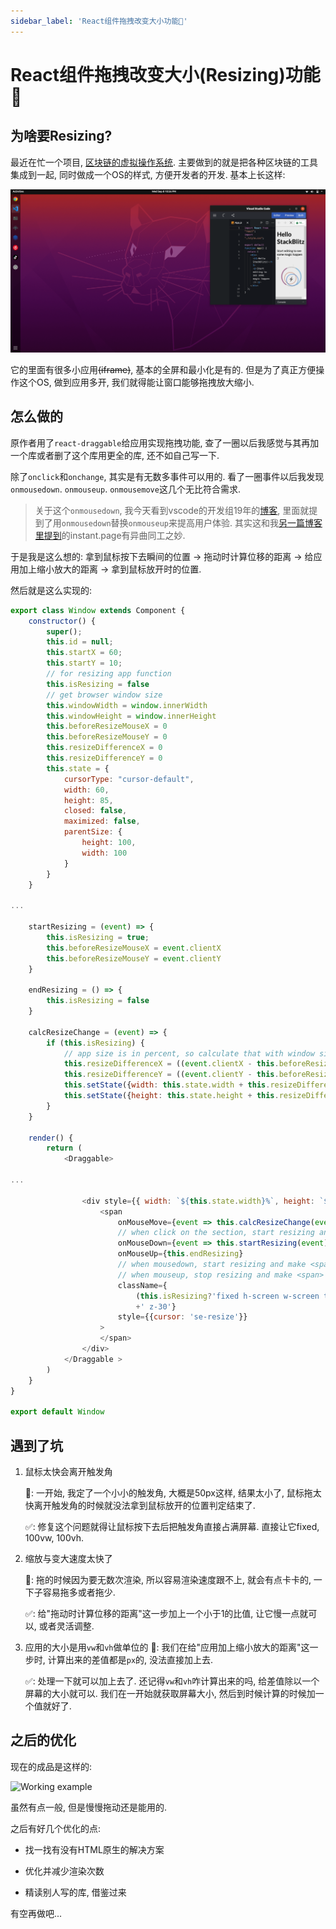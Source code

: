 ```yaml
---
sidebar_label: 'React组件拖拽改变大小功能🤗'
---
```


# React组件拖拽改变大小(Resizing)功能🤗

## 为啥要Resizing?

最近在忙一个项目, [区块链的虚拟操作系统](https://github.com/WeLightProject/WeLightBlockchainOS). 主要做到的就是把各种区块链的工具集成到一起, 同时做成一个OS的样式, 方便开发者的开发. 基本上长这样:

![WeLightBlockchainOS](/img/draggable/os.png)

它的里面有很多小应用~~(iframe)~~, 基本的全屏和最小化是有的. 但是为了真正方便操作这个OS, 做到应用多开, 我们就得能让窗口能够拖拽放大缩小.

## 怎么做的

原作者用了`react-draggable`给应用实现拖拽功能, 查了一圈以后我感觉与其再加一个库或者删了这个库用更全的库, 还不如自己写一下.

除了`onclick`和`onchange`, 其实是有无数多事件可以用的. 看了一圈事件以后我发现`onmousedown`. `onmouseup`. `onmousemove`这几个无比符合需求.

> 关于这个`onmousedown`, 我今天看到vscode的开发组19年的[博客](https://fed.taobao.org/blog/taofed/do71ct/wpsf10), 里面就提到了用`onmousedown`替换`onmouseup`来提高用户体验. 其实这和我[另一篇博客里提到](https://blog.suningyao.com/docs/Frontend/instant-page)的instant.page有异曲同工之妙.

于是我是这么想的: 拿到鼠标按下去瞬间的位置 -> 拖动时计算位移的距离 -> 给应用加上缩小放大的距离 -> 拿到鼠标放开时的位置.

然后就是这么实现的:

```javascript
export class Window extends Component {
    constructor() {
        super();
        this.id = null;
        this.startX = 60;
        this.startY = 10;
        // for resizing app function
        this.isResizing = false
        // get browser window size
        this.windowWidth = window.innerWidth
        this.windowHeight = window.innerHeight
        this.beforeResizeMouseX = 0
        this.beforeResizeMouseY = 0
        this.resizeDifferenceX = 0
        this.resizeDifferenceY = 0
        this.state = {
            cursorType: "cursor-default",
            width: 60,
            height: 85,
            closed: false,
            maximized: false,
            parentSize: {
                height: 100,
                width: 100
            }
        }
    }

...

    startResizing = (event) => {
        this.isResizing = true;
        this.beforeResizeMouseX = event.clientX
        this.beforeResizeMouseY = event.clientY
    }

    endResizing = () => {
        this.isResizing = false
    }

    calcResizeChange = (event) => {
        if (this.isResizing) {
            // app size is in percent, so calculate that with window size and multiply a number to make resizing more smooth.
            this.resizeDifferenceX = ((event.clientX - this.beforeResizeMouseX)/this.windowWidth) * 0.8
            this.resizeDifferenceY = ((event.clientY - this.beforeResizeMouseY)/this.windowHeight) * 0.8
            this.setState({width: this.state.width + this.resizeDifferenceX})
            this.setState({height: this.state.height + this.resizeDifferenceY})
        }
    }

    render() {
        return (
            <Draggable>

...

                <div style={{ width: `${this.state.width}%`, height: `${this.state.height}%` }}>
                    <span
                        onMouseMove={event => this.calcResizeChange(event)}
                        // when click on the section, start resizing and get initial mouse position.
                        onMouseDown={event => this.startResizing(event)}
                        onMouseUp={this.endResizing}
                        // when mousedown, start resizing and make <span> cover the whole window.
                        // when mouseup, stop resizing and make <span> back to smaller size.
                        className={
                            (this.isResizing?'fixed h-screen w-screen top-0 left-0 opacity-0':'bottom-0 right-0 w-3.5 h-3.5 absolute')
                            +' z-30'}
                        style={{cursor: 'se-resize'}}
                    >
                    </span>
                </div>
            </Draggable >
        )
    }
}

export default Window
```

## 遇到了坑

1. 鼠标太快会离开触发角

    🐛: 一开始, 我定了一个小小的触发角, 大概是50px这样, 结果太小了, 鼠标拖太快离开触发角的时候就没法拿到鼠标放开的位置判定结束了.

    ✅: 修复这个问题就得让鼠标按下去后把触发角直接占满屏幕. 直接让它fixed, 100vw, 100vh.

2. 缩放与变大速度太快了

    🐛: 拖的时候因为要无数次渲染, 所以容易渲染速度跟不上, 就会有点卡卡的, 一下子容易拖多或者拖少.

    ✅: 给"拖动时计算位移的距离"这一步加上一个小于1的比值, 让它慢一点就可以, 或者灵活调整.

3. 应用的大小是用`vw`和`vh`做单位的
    🐛: 我们在给"应用加上缩小放大的距离"这一步时, 计算出来的差值都是`px`的, 没法直接加上去.

    ✅: 处理一下就可以加上去了. 还记得`vw`和`vh`咋计算出来的吗, 给差值除以一个屏幕的大小就可以. 我们在一开始就获取屏幕大小, 然后到时候计算的时候加一个值就好了.

## 之后的优化

现在的成品是这样的:

![Working example](/img/draggable/resize.gif)

虽然有点一般, 但是慢慢拖动还是能用的.

之后有好几个优化的点:

- 找一找有没有HTML原生的解决方案

- 优化并减少渲染次数

- 精读别人写的库, 借鉴过来

有空再做吧...
